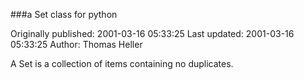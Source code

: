 ###a Set class for python

Originally published: 2001-03-16 05:33:25
Last updated: 2001-03-16 05:33:25
Author: Thomas Heller

A Set is a collection of items containing no duplicates.